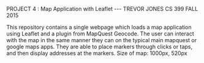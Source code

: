PROJECT 4 : Map Application with Leaflet --- TREVOR JONES CS 399 FALL 2015

This repository contains a single webpage which loads a map application using Leaflet and a plugin from MapQuest Geocode. The user can interact with the map in the same manner they can on the typical main mapquest or google maps apps. They are able to place markers through clicks or taps, and then display addresses at the markers. Size of map: 1000px, 520px